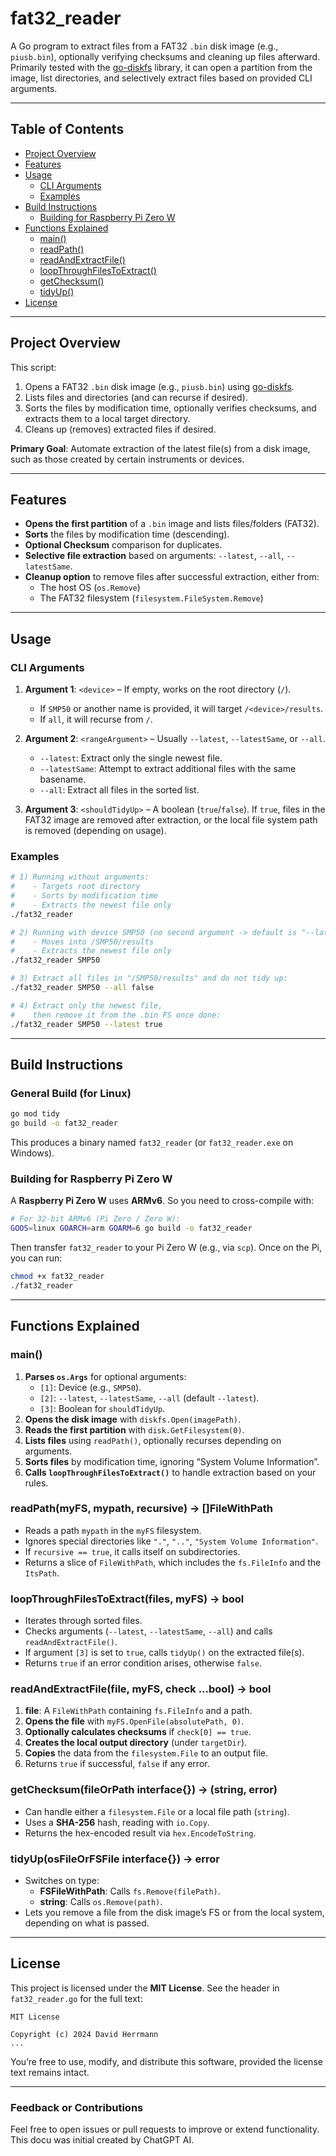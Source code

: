# **fat32_reader**

A Go program to extract files from a FAT32 `.bin` disk image (e.g., `piusb.bin`), optionally verifying checksums and cleaning up files afterward. Primarily tested with the [go-diskfs](https://github.com/diskfs/go-diskfs) library, it can open a partition from the image, list directories, and selectively extract files based on provided CLI arguments.

---

## **Table of Contents**

- [Project Overview](#project-overview)
- [Features](#features)
- [Usage](#usage)
  - [CLI Arguments](#cli-arguments)
  - [Examples](#examples)
- [Build Instructions](#build-instructions)
  - [Building for Raspberry Pi Zero W](#building-for-raspberry-pi-zero-w)
- [Functions Explained](#functions-explained)
  - [main()](#main)
  - [readPath()](#readpath)
  - [readAndExtractFile()](#readandextractfile)
  - [loopThroughFilesToExtract()](#loopthroughfilestoextract)
  - [getChecksum()](#getchecksum)
  - [tidyUp()](#tidyup)
- [License](#license)

---

## **Project Overview**

This script:
1. Opens a FAT32 `.bin` disk image (e.g., `piusb.bin`) using [go-diskfs](https://github.com/diskfs/go-diskfs).
2. Lists files and directories (and can recurse if desired).
3. Sorts the files by modification time, optionally verifies checksums, and extracts them to a local target directory.
4. Cleans up (removes) extracted files if desired.

**Primary Goal**: Automate extraction of the latest file(s) from a disk image, such as those created by certain instruments or devices.

---

## **Features**

- **Opens the first partition** of a `.bin` image and lists files/folders (FAT32).
- **Sorts** the files by modification time (descending).
- **Optional Checksum** comparison for duplicates.
- **Selective file extraction** based on arguments: `--latest`, `--all`, `--latestSame`.
- **Cleanup option** to remove files after successful extraction, either from:
  - The host OS (`os.Remove`)  
  - The FAT32 filesystem (`filesystem.FileSystem.Remove`)

---

## **Usage**

### **CLI Arguments**

1. **Argument 1**: `<device>` – If empty, works on the root directory (`/`).  
   - If `SMP50` or another name is provided, it will target `/<device>/results`.  
   - If `all`, it will recurse from `/`.  

2. **Argument 2**: `<rangeArgument>` – Usually `--latest`, `--latestSame`, or `--all`.  
   - `--latest`: Extract only the single newest file.  
   - `--latestSame`: Attempt to extract additional files with the same basename.  
   - `--all`: Extract all files in the sorted list.  

3. **Argument 3**: `<shouldTidyUp>` – A boolean (`true`/`false`). If `true`, files in the FAT32 image are removed after extraction, or the local file system path is removed (depending on usage).

### **Examples**

```bash
# 1) Running without arguments:
#    - Targets root directory
#    - Sorts by modification time
#    - Extracts the newest file only
./fat32_reader

# 2) Running with device SMP50 (no second argument -> default is "--latest"):
#    - Moves into /SMP50/results
#    - Extracts the newest file only
./fat32_reader SMP50

# 3) Extract all files in "/SMP50/results" and do not tidy up:
./fat32_reader SMP50 --all false

# 4) Extract only the newest file, 
#    then remove it from the .bin FS once done:
./fat32_reader SMP50 --latest true
```

---

## **Build Instructions**

### **General Build (for Linux)**

```bash
go mod tidy
go build -o fat32_reader
```

This produces a binary named `fat32_reader` (or `fat32_reader.exe` on Windows).

### **Building for Raspberry Pi Zero W**

A **Raspberry Pi Zero W** uses **ARMv6**. So you need to cross-compile with:

```bash
# For 32-bit ARMv6 (Pi Zero / Zero W):
GOOS=linux GOARCH=arm GOARM=6 go build -o fat32_reader
```

Then transfer `fat32_reader` to your Pi Zero W (e.g., via `scp`). Once on the Pi, you can run:

```bash
chmod +x fat32_reader
./fat32_reader
```

---

## **Functions Explained**

### **main()**
1. **Parses `os.Args`** for optional arguments:
   - `[1]`: Device (e.g., `SMP50`).
   - `[2]`: `--latest`, `--latestSame`, `--all` (default `--latest`).
   - `[3]`: Boolean for `shouldTidyUp`.
2. **Opens the disk image** with `diskfs.Open(imagePath)`.
3. **Reads the first partition** with `disk.GetFilesystem(0)`.
4. **Lists files** using `readPath()`, optionally recurses depending on arguments.
5. **Sorts files** by modification time, ignoring “System Volume Information”.
6. **Calls `loopThroughFilesToExtract()`** to handle extraction based on your rules.

### **readPath(myFS, mypath, recursive) -> []FileWithPath**
- Reads a path `mypath` in the `myFS` filesystem.
- Ignores special directories like `"."`, `".."`, `"System Volume Information"`.
- If `recursive == true`, it calls itself on subdirectories.
- Returns a slice of `FileWithPath`, which includes the `fs.FileInfo` and the `ItsPath`.

### **loopThroughFilesToExtract(files, myFS) -> bool**
- Iterates through sorted files.
- Checks arguments (`--latest`, `--latestSame`, `--all`) and calls `readAndExtractFile()`.
- If argument `[3]` is set to `true`, calls `tidyUp()` on the extracted file(s).
- Returns `true` if an error condition arises, otherwise `false`.

### **readAndExtractFile(file, myFS, check ...bool) -> bool**
1. **file**: A `FileWithPath` containing `fs.FileInfo` and a path.
2. **Opens the file** with `myFS.OpenFile(absolutePath, 0)`.
3. **Optionally calculates checksums** if `check[0] == true`.
4. **Creates the local output directory** (under `targetDir`).
5. **Copies** the data from the `filesystem.File` to an output file.
6. Returns `true` if successful, `false` if any error.

### **getChecksum(fileOrPath interface{}) -> (string, error)**
- Can handle either a `filesystem.File` or a local file path (`string`).
- Uses a **SHA-256** hash, reading with `io.Copy`.
- Returns the hex-encoded result via `hex.EncodeToString`.

### **tidyUp(osFileOrFSFile interface{}) -> error**
- Switches on type:
  - **FSFileWithPath**: Calls `fs.Remove(filePath)`.
  - **string**: Calls `os.Remove(path)`.
- Lets you remove a file from the disk image’s FS or from the local system, depending on what is passed.

---

## **License**

This project is licensed under the **MIT License**. See the header in `fat32_reader.go` for the full text:

```
MIT License

Copyright (c) 2024 David Herrmann
...
```

You’re free to use, modify, and distribute this software, provided the license text remains intact.

---

### **Feedback or Contributions**
Feel free to open issues or pull requests to improve or extend functionality.
This docu was initial created by ChatGPT AI.
